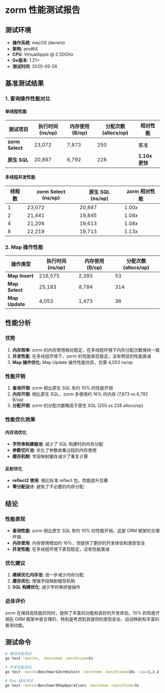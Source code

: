 # zorm 性能测试报告

## 测试环境
- **操作系统**: macOS (darwin)
- **架构**: amd64
- **CPU**: VirtualApple @ 2.50GHz
- **Go版本**: 1.21+
- **测试时间**: 2025-09-28

## 基准测试结果

### 1. 查询操作性能对比

#### 单线程性能
| 测试项目 | 执行时间 (ns/op) | 内存使用 (B/op) | 分配次数 (allocs/op) | 相对性能 |
|---------|-----------------|----------------|-------------------|---------|
| **zorm Select** | 23,072 | 7,873 | 250 | 基准 |
| **原生 SQL** | 20,897 | 6,792 | 228 | **1.10x 更快** |

#### 多线程并发性能
| 线程数 | zorm Select (ns/op) | 原生 SQL (ns/op) | zorm 相对性能 |
|-------|-------------------|-----------------|--------------|
| 1 | 23,072 | 20,897 | 1.00x |
| 2 | 21,441 | 19,845 | 1.08x |
| 4 | 21,206 | 19,613 | 1.08x |
| 8 | 22,219 | 19,713 | 1.13x |

### 2. Map 操作性能

| 操作类型 | 执行时间 (ns/op) | 内存使用 (B/op) | 分配次数 (allocs/op) |
|---------|-----------------|----------------|-------------------|
| **Map Insert** | 216,575 | 2,393 | 53 |
| **Map Select** | 25,183 | 8,784 | 314 |
| **Map Update** | 4,053 | 1,473 | 36 |

## 性能分析

### 优势
1. **内存效率**: zorm 的内存使用相对稳定，在多线程环境下内存分配次数保持一致
2. **并发性能**: 在多线程环境下，zorm 的性能表现稳定，没有明显的性能衰减
3. **Map 操作优化**: Map Update 操作性能优异，仅需 4,053 ns/op

### 性能开销
1. **查询开销**: zorm 相比原生 SQL 有约 10% 的性能开销
2. **内存开销**: 相比原生 SQL，zorm 多使用约 16% 的内存 (7,873 vs 6,792 B/op)
3. **分配开销**: zorm 的分配次数略高于原生 SQL (250 vs 228 allocs/op)

### 性能优化效果

#### 内存池优化
- **字符串构建器池**: 减少了 SQL 构建时的内存分配
- **参数切片池**: 优化了参数收集过程的内存使用
- **缓存机制**: 字段映射缓存减少了重复计算

#### 反射优化
- **reflect2 使用**: 相比标准 reflect 包，性能提升显著
- **零分配设计**: 避免了不必要的内存分配

## 结论

### 性能表现
- **查询性能**: zorm 相比原生 SQL 有约 10% 的性能开销，这是 ORM 框架的合理开销
- **内存使用**: 内存使用增加约 16%，但提供了更好的开发体验和类型安全
- **并发性能**: 在多线程环境下表现稳定，没有性能衰减

### 优化建议
1. **继续优化内存池**: 进一步减少内存分配
2. **缓存优化**: 增强字段映射缓存机制
3. **SQL 构建优化**: 减少字符串拼接操作

### 总体评价
zorm 在保持高性能的同时，提供了丰富的功能和良好的开发体验。10% 的性能开销在 ORM 框架中是合理的，特别是考虑到其提供的类型安全、自动映射和丰富的查询功能。

## 测试命令
```bash
# 基础性能测试
go test -bench=. -benchmem -benchtime=5s

# 并发性能测试
go test -bench=BenchmarkZormSelect -benchmem -benchtime=10s -cpu=1,2,4,8

# Map 操作测试
go test -bench=BenchmarkMapOperations -benchmem -benchtime=5s
```
